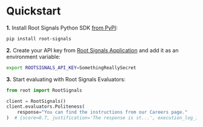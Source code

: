 # Quickstart

**1.** Install Root Signals Python SDK [from PyPI](https://pypi.org/project/root-signals/):

```bash
pip install root-signals
```

**2.** Create your API key from [Root Signals Application](https://app.rootsignals.ai/settings/api-keys) and add it as an environment variable:

```bash
export ROOTSIGNALS_API_KEY=SomethingReallySecret
```

**3.** Start evaluating with Root Signals Evaluators:

```python
from root import RootSignals

client = RootSignals()
client.evaluators.Politeness(
    response="You can find the instructions from our Careers page."
)  # {score=0.7, justification='The response is st...', execution_log_id=...}
```
